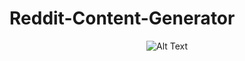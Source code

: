 # Reddit-Content-Generator

<p align="center">
    <img src="https://github.com/trevorj0108/Reddit-Content-Generator/blob/main/memes_1.gif" alt="Alt Text"/>
</p>

